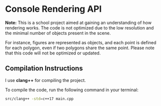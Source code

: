 # Console Rendering API

**Note:** This is a school project aimed at gaining an understanding of how rendering works. The code is not optimized due to the low resolution and the minimal number of objects present in the scene.

For instance, figures are represented as objects, and each point is defined for each polygon, even if two polygons share the same point. Please note that this code will not be optimized or updated.

## Compilation Instructions

I use **clang++** for compiling the project.

To compile the code, run the following command in your terminal:

```bash
src/clang++ -std=c++17 main.cpp
```
